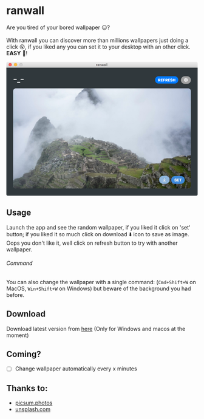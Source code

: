 ranwall
====================================
Are you tired of your bored wallpaper :expressionless:? <br /> <br />
With ranwall you can discover more than millions wallpapers just doing a click :open_mouth:, if you liked any you can set it to your desktop with an other click. **EASY** :sunrise_over_mountains:! 

![Screenshoot](screenshoot.png)

## Usage
Launch the app and see the random wallpaper, if you liked it click on 'set' button; if you liked it so much click on download :arrow_down: icon to save as image.
Oops you don't like it, well click on refresh button to try with another wallpaper.

###### Command
You can also change the wallpaper with a single command: (`Cmd+Shift+W` on MacOS, `Win+Shift+W` on Windows) but beware of the background you had before. 

## Download
Download latest version from [here](https://github.com/jaumesegarra/ranwall-app/releases) (Only for Windows and macos at the moment)

## Coming?
- [ ] Change wallpaper automatically every x minutes

## Thanks to:
* [picsum.photos](https://picsum.photos)
* [unsplash.com](https://unsplash.com)
